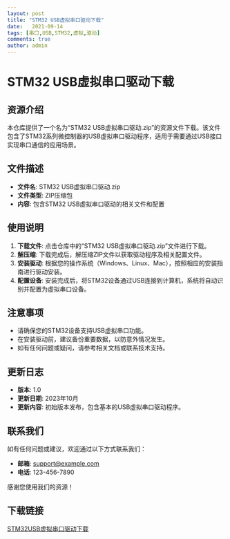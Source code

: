 ```yaml
---
layout: post
title: "STM32 USB虚拟串口驱动下载"
date:   2021-09-14
tags: [串口,USB,STM32,虚拟,驱动]
comments: true
author: admin
---
```

# STM32 USB虚拟串口驱动下载

## 资源介绍

本仓库提供了一个名为“STM32 USB虚拟串口驱动.zip”的资源文件下载。该文件包含了STM32系列微控制器的USB虚拟串口驱动程序，适用于需要通过USB接口实现串口通信的应用场景。

## 文件描述

- **文件名**: STM32 USB虚拟串口驱动.zip
- **文件类型**: ZIP压缩包
- **内容**: 包含STM32 USB虚拟串口驱动的相关文件和配置

## 使用说明

1. **下载文件**: 点击仓库中的“STM32 USB虚拟串口驱动.zip”文件进行下载。
2. **解压缩**: 下载完成后，解压缩ZIP文件以获取驱动程序及相关配置文件。
3. **安装驱动**: 根据您的操作系统（Windows、Linux、Mac），按照相应的安装指南进行驱动安装。
4. **配置设备**: 安装完成后，将STM32设备通过USB连接到计算机，系统将自动识别并配置为虚拟串口设备。

## 注意事项

- 请确保您的STM32设备支持USB虚拟串口功能。
- 在安装驱动前，建议备份重要数据，以防意外情况发生。
- 如有任何问题或疑问，请参考相关文档或联系技术支持。

## 更新日志

- **版本**: 1.0
- **更新日期**: 2023年10月
- **更新内容**: 初始版本发布，包含基本的USB虚拟串口驱动程序。

## 联系我们

如有任何问题或建议，欢迎通过以下方式联系我们：

- **邮箱**: support@example.com
- **电话**: 123-456-7890

感谢您使用我们的资源！

## 下载链接

[STM32USB虚拟串口驱动下载](https://pan.quark.cn/s/1aeb84d05674)